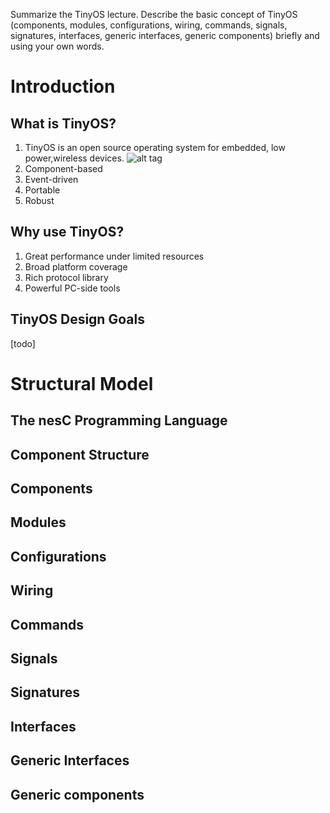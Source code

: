 
Summarize the TinyOS lecture. Describe the basic concept of TinyOS (components, modules, configurations, wiring, commands, signals, signatures, interfaces, generic interfaces, generic components) briefly and using your own words.

# Introduction
## What is TinyOS?
1. TinyOS is an open source operating system for embedded, low power,wireless devices.
   ![alt tag]()
2. Component-based
3. Event-driven
4. Portable
5. Robust

## Why use TinyOS?
1. Great performance under limited resources
2. Broad platform coverage
3. Rich protocol library
4. Powerful PC-side tools

## TinyOS Design Goals
[todo]

# Structural Model
## The nesC Programming Language
## Component Structure
## Components

## Modules
## Configurations
## Wiring
## Commands
## Signals
## Signatures
## Interfaces
## Generic Interfaces
## Generic components

